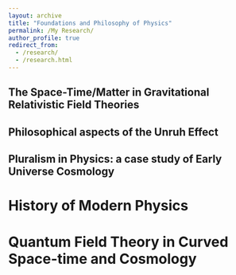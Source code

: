 ```yaml
---
layout: archive
title: "Foundations and Philosophy of Physics"
permalink: /My Research/
author_profile: true
redirect_from: 
  - /research/
  - /research.html
---
```



The Space-Time/Matter in Gravitational Relativistic Field Theories
------

Philosophical aspects of the Unruh Effect 
------

Pluralism in Physics: a case study of Early Universe Cosmology  
------

History of Modern Physics
======

Quantum Field Theory in Curved Space-time and Cosmology
======









